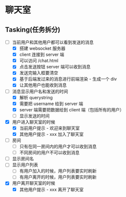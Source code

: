 # 聊天室

## Tasking(任务拆分)

- [ ] 当前用户和其他用户都可以看到发送的消息
  - [x] 搭建 websocket 服务器
  - [x] client 连接到 server 端
  - [x] 可以访问 /chat.html
  - [x] 点击发送按钮 server 端可以收到消息
  - [x] 发送完输入框要清空
  - [x] 基于后端发过来的消息进行前端渲染 - 生成一个 div
  - [x] 让其他用户也能收到消息
- [ ] 消息显示用户名和发送的时间
  - [x] 解析 querystring
  - [x] 需要把 username 给到 server 端
  - [x] server 端需要把数据给到 client 端（包括所有的用户）
  - [ ] 显示发送的时间
- [x] 用户进入聊天室的时候
  - [x] 当前用户提示 - 欢迎来到聊天室
  - [x] 其他用户提示 - xxx 加入了聊天室
- [ ] 房间
  - [ ] 只有在同一房间内的用户才可以收到消息
  - [ ] 不同房间的用户不可以收到消息
- [ ] 显示房间名
- [ ] 显示用户列表
  - [ ] 有用户加入的时候，用户列表要实时刷新
  - [ ] 有用户离开的时候，用户列表要实时刷新
- [x] 用户离开聊天室的时候
  - [x] 其他用户提示 - xxx 离开了聊天室
